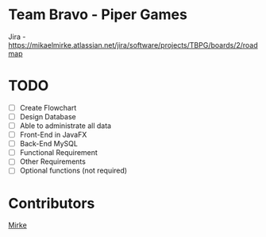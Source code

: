 # Team Bravo - Piper Games

Jira - https://mikaelmirke.atlassian.net/jira/software/projects/TBPG/boards/2/roadmap

# TODO
- [ ] Create Flowchart
- [ ] Design Database
- [ ] Able to administrate all data
- [ ] Front-End in JavaFX
- [ ] Back-End MySQL
- [ ] Functional Requirement
- [ ] Other Requirements
- [ ] Optional functions (not required)

# Contributors

[Mirke](https://github.com/Mirke)
